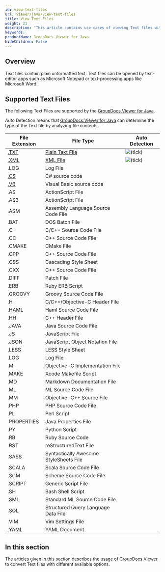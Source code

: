 ```yaml
---
id: view-text-files
url: viewer/java/view-text-files
title: View Text Files
weight: 21
description: "This article contains use-cases of viewing Text files with GroupDocs.Viewer within your Java applications."
keywords: 
productName: GroupDocs.Viewer for Java
hideChildren: False
---
```

## Overview

Text files contain plain unformatted text. Text files can be opened by text-editor apps such as Microsoft Notepad or text-processing apps like Microsoft Word.

## Supported Text Files

The following Text Files are supported by the [GroupDocs.Viewer for Java](https://products.groupdocs.com/viewer/java). 

Auto Detection means that [GroupDocs.Viewer for Java](https://products.groupdocs.com/viewer/java) can determine the type of the Text file by analyzing file contents.

| File Extension | File Type | Auto Detection |
| --- | --- | --- |
| [.TXT](https://wiki.fileformat.com/word-processing/txt/) | [Plain Text File](https://wiki.fileformat.com/word-processing/txt/) | ![(tick)](viewer/java/images/check.png) |
| [.XML](https://wiki.fileformat.com/web/xml/) | [XML File](https://wiki.fileformat.com/web/xml/) | ![(tick)](viewer/java/images/check.png) |
| .LOG | Log File |   |
| [.CS](https://wiki.fileformat.com/specification/programming/cs/) | C# source code |   |
| [.VB](https://wiki.fileformat.com/specification/programming/vb/) | Visual Basic source code |   |
| .AS | ActionScript File |   |
| .AS3 | ActionScript File |   |
| .ASM | Assembly Language Source Code File |   |
| .BAT | DOS Batch File |   |
| .C | C/C++ Source Code File |   |
| .CC | C++ Source Code File |   |
| .CMAKE | CMake File |   |
| .CPP | C++ Source Code File |   |
| .CSS | Cascading Style Sheet |   |
| .CXX | C++ Source Code File |   |
| .DIFF | Patch File |   |
| .ERB | Ruby ERB Script |   |
| .GROOVY | Groovy Source Code File |   |
| .H | C/C++/Objective-C Header File |   |
| .HAML | Haml Source Code File |   |
| .HH | C++ Header File |   |
| .JAVA | Java Source Code File |   |
| .JS | JavaScript File |   |
| .JSON | JavaScript Object Notation File |   |
| .LESS | LESS Style Sheet |   |
| .LOG | Log File |   |
| .M | Objective-C Implementation File |   |
| .MAKE | Xcode Makefile Script |   |
| .MD | Markdown Documentation File |   |
| .ML | ML Source Code File |   |
| .MM | Objective-C++ Source File |   |
| .PHP | PHP Source Code File |   |
| .PL | Perl Script |   |
| .PROPERTIES | Java Properties File |   |
| .PY | Python Script |   |
| .RB | Ruby Source Code |   |
| .RST | reStructuredText File |   |
| .SASS | Syntactically Awesome StyleSheets File |   |
| .SCALA | Scala Source Code File |   |
| .SCM | Scheme Source Code File |   |
| .SCRIPT | Generic Script File |   |
| .SH | Bash Shell Script |   |
| .SML | Standard ML Source Code File |   |
| .SQL | Structured Query Language Data File |   |
| .VIM | Vim Settings File |   |
| .YAML | YAML Document |   |

## In this section

The articles given in this section describes the usage of [GroupDocs.Viewer](https://products.groupdocs.com/viewer) to convert Text files with different available options.
